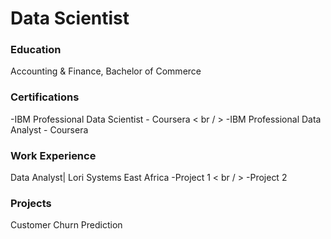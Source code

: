 # Data Scientist

### Education
Accounting & Finance, Bachelor of Commerce

### Certifications
-IBM Professional Data Scientist - Coursera < br / >
-IBM Professional Data Analyst   - Coursera

### Work Experience 
Data Analyst| Lori Systems East Africa
-Project 1 < br / >
-Project 2

### Projects
Customer Churn Prediction
